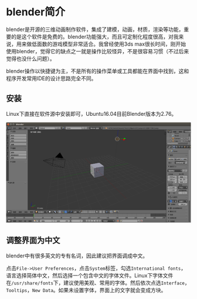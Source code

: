 # blender简介

blender是开源的三维动画制作软件，集成了建模，动画，材质，渲染等功能，重要的是这个软件是免费的。blender功能强大，而且可定制化程度很高，对我来说，用来做低面数的游戏模型非常适合。我曾经使用3ds max很长时间，刚开始使用blender，觉得它的缺点之一就是操作比较怪异，不是很容易习惯（不过后来觉得也没什么问题）。

blender操作以快捷键为主，不是所有的操作菜单或工具都能在界面中找到，这和程序开发常用IDE的设计思路完全不同。

## 安装

Linux下直接在软件源中安装即可，Ubuntu16.04目前Blender版本为2.76。

![](res/1.png)

## 调整界面为中文

blender中有很多英文的专有名词，因此建议把界面调成中文。

点击`File->User Preferences`，点击`System`标签，勾选`International fonts`，语言选择简体中文，然后选择一个包含中文的字体文件。Linux下字体文件在`/usr/share/fonts`下，建议使用美观、常用的字体。然后依次点选`Interface`，`Tooltips`，`New Data`。如果未设置字体，界面上的文字就会变成方块。
